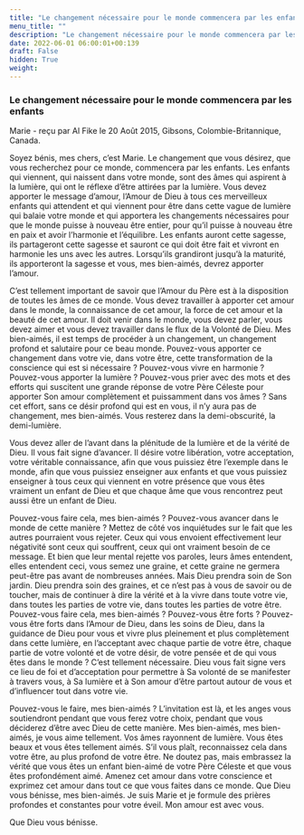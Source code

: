 ```yaml
---
title: "Le changement nécessaire pour le monde commencera par les enfants"
menu_title: ""
description: "Le changement nécessaire pour le monde commencera par les enfants"
date: 2022-06-01 06:00:01+00:139
draft: False
hidden: True
weight:
---
```

### Le changement nécessaire pour le monde commencera par les enfants

Marie - reçu par Al Fike le 20 Août 2015, Gibsons, Colombie-Britannique, Canada.

Soyez bénis, mes chers, c’est Marie. Le changement que vous désirez, que vous recherchez pour ce monde, commencera par les enfants. Les enfants qui viennent, qui naissent dans votre monde, sont des âmes qui aspirent à la lumière, qui ont le réflexe d’être attirées par la lumière. Vous devez apporter le message d’amour, l’Amour de Dieu à tous ces merveilleux enfants qui attendent et qui viennent pour être dans cette vague de lumière qui balaie votre monde et qui apportera les changements nécessaires pour que le monde puisse à nouveau être entier, pour qu’il puisse à nouveau être en paix et avoir l’harmonie et l’équilibre. Les enfants auront cette sagesse, ils partageront cette sagesse et sauront ce qui doit être fait et vivront en harmonie les uns avec les autres. Lorsqu’ils grandiront jusqu’à la maturité, ils apporteront la sagesse et vous, mes bien-aimés, devrez apporter l’amour.

C’est tellement important de savoir que l’Amour du Père est à la disposition de toutes les âmes de ce monde. Vous devez travailler à apporter cet amour dans le monde, la connaissance de cet amour, la force de cet amour et la beauté de cet amour. Il doit venir dans le monde, vous devez parler, vous devez aimer et vous devez travailler dans le flux de la Volonté de Dieu. Mes bien-aimés, il est temps de procéder à un changement, un changement profond et salutaire pour ce beau monde. Pouvez-vous apporter ce changement dans votre vie, dans votre être, cette transformation de la conscience qui est si nécessaire ? Pouvez-vous vivre en harmonie ? Pouvez-vous apporter la lumière ? Pouvez-vous prier avec des mots et des efforts qui suscitent une grande réponse de votre Père Céleste pour apporter Son amour complètement et puissamment dans vos âmes ? Sans cet effort, sans ce désir profond qui est en vous, il n’y aura pas de changement, mes bien-aimés. Vous resterez dans la demi-obscurité, la demi-lumière.

Vous devez aller de l’avant dans la plénitude de la lumière et de la vérité de Dieu. Il vous fait signe d’avancer. Il désire votre libération, votre acceptation, votre véritable connaissance, afin que vous puissiez être l’exemple dans le monde, afin que vous puissiez enseigner aux enfants et que vous puissiez enseigner à tous ceux qui viennent en votre présence que vous êtes vraiment un enfant de Dieu et que chaque âme que vous rencontrez peut aussi être un enfant de Dieu.

Pouvez-vous faire cela, mes bien-aimés ? Pouvez-vous avancer dans le monde de cette manière ? Mettez de côté vos inquiétudes sur le fait que les autres pourraient vous rejeter. Ceux qui vous envoient effectivement leur négativité sont ceux qui souffrent, ceux qui ont vraiment besoin de ce message. Et bien que leur mental rejette vos paroles, leurs âmes entendent, elles entendent ceci, vous semez une graine, et cette graine ne germera peut-être pas avant de nombreuses années. Mais Dieu prendra soin de Son jardin. Dieu prendra soin des graines, et ce n’est pas à vous de savoir ou de toucher, mais de continuer à dire la vérité et à la vivre dans toute votre vie, dans toutes les parties de votre vie, dans toutes les parties de votre être. Pouvez-vous faire cela, mes bien-aimés ? Pouvez-vous être forts ? Pouvez-vous être forts dans l’Amour de Dieu, dans les soins de Dieu, dans la guidance de Dieu pour vous et vivre plus pleinement et plus complètement dans cette lumière, en l’acceptant avec chaque partie de votre être, chaque partie de votre volonté et de votre désir, de votre pensée et de qui vous êtes dans le monde ? C’est tellement nécessaire. Dieu vous fait signe vers ce lieu de foi et d’acceptation pour permettre à Sa volonté de se manifester à travers vous, à Sa lumière et à Son amour d’être partout autour de vous et d’influencer tout dans votre vie.

Pouvez-vous le faire, mes bien-aimés ? L’invitation est là, et les anges vous soutiendront pendant que vous ferez votre choix, pendant que vous déciderez d’être avec Dieu de cette manière. Mes bien-aimés, mes bien-aimés, je vous aime tellement. Vos âmes rayonnent de lumière. Vous êtes beaux et vous êtes tellement aimés. S’il vous plaît, reconnaissez cela dans votre être, au plus profond de votre être. Ne doutez pas, mais embrassez la vérité que vous êtes un enfant bien-aimé de votre Père Céleste et que vous êtes profondément aimé. Amenez cet amour dans votre conscience et exprimez cet amour dans tout ce que vous faites dans ce monde. Que Dieu vous bénisse, mes bien-aimés. Je suis Marie et je formule des prières profondes et constantes pour votre éveil. Mon amour est avec vous.

Que Dieu vous bénisse.
